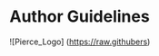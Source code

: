 # Author Guidelines
![Pierce_Logo] (https://raw.githubers)

<!--stackedit_data:
eyJoaXN0b3J5IjpbLTExODM5ODQ4NzksMTg2NDEwMjU4NywxOT
g1NTk5MzY5XX0=
-->